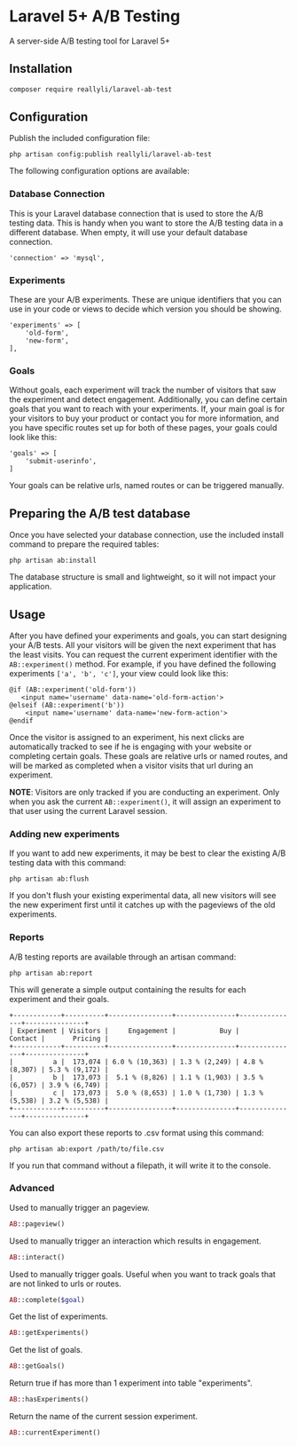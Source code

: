 # Laravel 5+ A/B Testing

A server-side A/B testing tool for Laravel 5+

## Installation

``` bash
composer require reallyli/laravel-ab-test
```

## Configuration

Publish the included configuration file:

    php artisan config:publish reallyli/laravel-ab-test

The following configuration options are available:

### Database Connection

This is your Laravel database connection that is used to store the A/B testing data. This is handy when you want to store the A/B testing data in a different database. When empty, it will use your default database connection.

    'connection' => 'mysql',

### Experiments

These are your A/B experiments. These are unique identifiers that you can use in your code or views to decide which version you should be showing.

    'experiments' => [
        'old-form',
        'new-form',
    ],

### Goals

Without goals, each experiment will track the number of visitors that saw the experiment and detect engagement. Additionally, you can define certain goals that you want to reach with your experiments. If, your main goal is for your visitors to buy your product or contact you for more information, and you have specific routes set up for both of these pages, your goals could look like this:

    'goals' => [
        'submit-userinfo',
    ]

Your goals can be relative urls, named routes or can be triggered manually.

## Preparing the A/B test database

Once you have selected your database connection, use the included install command to prepare the required tables:

    php artisan ab:install

The database structure is small and lightweight, so it will not impact your application.

## Usage

After you have defined your experiments and goals, you can start designing your A/B tests. All your visitors will be given the next experiment that has the least visits. You can request the current experiment identifier with the `AB::experiment()` method. For example, if you have defined the following experiments `['a', 'b', 'c']`, your view could look like this:

    @if (AB::experiment('old-form'))
       <input name='username' data-name='old-form-action'>
    @elseif (AB::experiment('b'))
        <input name='username' data-name='new-form-action'>
    @endif

Once the visitor is assigned to an experiment, his next clicks are automatically tracked to see if he is engaging with your website or completing certain goals. These goals are relative urls or named routes, and will be marked as completed when a visitor visits that url during an experiment.

**NOTE**: Visitors are only tracked if you are conducting an experiment. Only when you ask the current `AB::experiment()`, it will assign an experiment to that user using the current Laravel session.

### Adding new experiments

If you want to add new experiments, it may be best to clear the existing A/B testing data with this command:

    php artisan ab:flush

If you don't flush your existing experimental data, all new visitors will see the new experiment first until it catches up with the pageviews of the old experiments.

### Reports

A/B testing reports are available through an artisan command:

    php artisan ab:report

This will generate a simple output containing the results for each experiment and their goals.

    +------------+----------+----------------+---------------+---------------+---------------+
    | Experiment | Visitors |     Engagement |           Buy |       Contact |       Pricing |
    +------------+----------+----------------+---------------+---------------+---------------+
    |          a |  173,074 | 6.0 % (10,363) | 1.3 % (2,249) | 4.8 % (8,307) | 5.3 % (9,172) |
    |          b |  173,073 |  5.1 % (8,826) | 1.1 % (1,903) | 3.5 % (6,057) | 3.9 % (6,749) |
    |          c |  173,073 |  5.0 % (8,653) | 1.0 % (1,730) | 1.3 % (5,538) | 3.2 % (5,538) |
    +------------+----------+----------------+---------------+---------------+---------------+

You can also export these reports to .csv format using this command:

    php artisan ab:export /path/to/file.csv

If you run that command without a filepath, it will write it to the console.

### Advanced

Used to manually trigger an pageview.

```php
AB::pageview()
```

Used to manually trigger an interaction which results in engagement.

```php
AB::interact()
```


Used to manually trigger goals. Useful when you want to track goals that are not linked to urls or routes.

```php
AB::complete($goal)
```

Get the list of experiments.

```php
AB::getExperiments()
```

Get the list of goals.

```php
AB::getGoals()
```

Return true if has more than 1 experiment into table "experiments".

```php
AB::hasExperiments()
```

Return the name of the current session experiment.

```php
AB::currentExperiment()
```